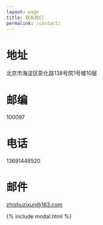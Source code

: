 ```yaml
---
layout: page
title: 联系我们
permalink: /contact/
---
```


# 地址
北京市海淀区彰化路138号院1号楼10层

# 邮编
100097

# 电话
13691448520

# 邮件

[zhishuzixun@163.com](mailto:{{zhishuzixun@163.com}})


{% include modal.html %}
